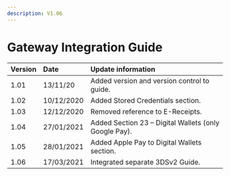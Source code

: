 ```yaml
---
description: V1.06
---
```


# Gateway Integration Guide



| Version | Date | Update information |
| :--- | :--- | :--- |
| 1.01 | 13/11/20 | Added version and version control to guide. |
| 1.02 | 10/12/2020 | Added Stored Credentials section. |
| 1.03 | 12/12/2020 | Removed reference to E-Receipts. |
| 1.04 | 27/01/2021 | Added Section 23 – Digital Wallets \(only Google Pay\). |
| 1.05 | 28/01/2021 | Added Apple Pay to Digital Wallets section. |
| 1.06 | 17/03/2021 | Integrated separate 3DSv2 Guide. |

